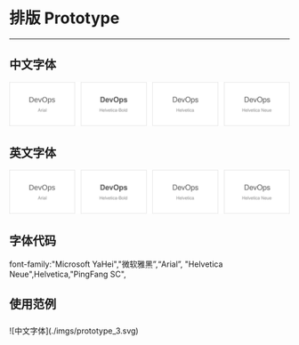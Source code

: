 # 排版 Prototype

* * *

## 中文字体

![中文字体](./imgs/prototype_2.svg)

## 英文字体

![中文字体](./imgs/prototype_2.svg)

## 字体代码

font-family:"Microsoft YaHei","微软雅黑”,“Arial”, "Helvetica Neue",Helvetica,"PingFang SC",

## 使用范例
<p style="margin-top:24px">
![中文字体](./imgs/prototype_3.svg)
</div>
